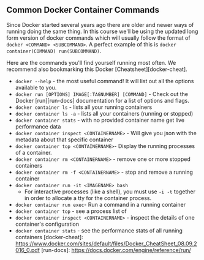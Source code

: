 ## Common Docker Container Commands
Since Docker started several years ago there are older and newer ways of running doing the same thing. In this course we'll be using the updated long form version of docker commands which will usually follow the format of ` docker <COMMAND> <SUBCOMMAND>`. A perfect example of this is `docker container(COMMAND) run(SUBCOMMAND)`. 

Here are the commands you'll find yourself running most often. We recommend also bookmarking this Docker [Cheatsheet][docker-cheat].

- `docker --help` - the most useful command! It will list out all the options available to you. 
- `docker run [OPTIONS] IMAGE[:TAGNUMBER] [COMMAND]` - Check out the Docker [run][run-docs] documentation for a list of options and flags. 
- `docker container ls` - lists all your running containers
- `docker container ls -a` - lists all your containers (running or stopped)
- `docker container stats` - with no provided container name get live performance data    
- `docker container inspect <CONTAINERNAME>` - Will give you json with the metadata about that specific container
- `docker container top <CONTAINERNAME>`- Display the running processes of a container.
- `docker container rm <CONTAINERNAME>` - remove one or more stopped containers
- `docker container rm -f <CONTAINERNAME>` - stop and remove a running container
- `docker container run -it <IMAGENAME> bash`
  - For interactive processes (like a shell), you must use `-i -t` together in order to allocate a tty for the container process. 
- `docker container run exec`- Run a command in a running container
- `docker container top` - see a process list of  
- `docker container inspect <CONTAINERNAME>` - inspect the details of one container's configuration
- `docker container stats` - see the performance stats of all running containers
[docker-cheat]: https://www.docker.com/sites/default/files/Docker_CheatSheet_08.09.2016_0.pdf
[run-docs]: https://docs.docker.com/engine/reference/run/